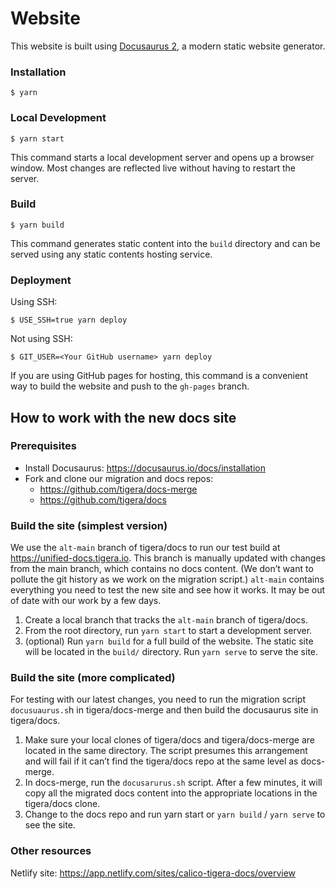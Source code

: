 # Website

This website is built using [Docusaurus 2](https://docusaurus.io/), a modern static website generator.

### Installation

```
$ yarn
```

### Local Development

```
$ yarn start
```

This command starts a local development server and opens up a browser window. Most changes are reflected live without having to restart the server.

### Build

```
$ yarn build
```

This command generates static content into the `build` directory and can be served using any static contents hosting service.

### Deployment

Using SSH:

```
$ USE_SSH=true yarn deploy
```

Not using SSH:

```
$ GIT_USER=<Your GitHub username> yarn deploy
```

If you are using GitHub pages for hosting, this command is a convenient way to build the website and push to the `gh-pages` branch.

## How to work with the new docs site

### Prerequisites

* Install Docusaurus: https://docusaurus.io/docs/installation
* Fork and clone our migration and docs repos:
    - https://github.com/tigera/docs-merge
    - https://github.com/tigera/docs

### Build the site (simplest version)

We use the `alt-main` branch of tigera/docs to run our test build at https://unified-docs.tigera.io.
This branch is manually updated with changes from the main branch, which contains no docs content.
(We don’t want to pollute the git history as we work on the migration script.)
`alt-main` contains everything you need to test the new site and see how it works.
It may be out of date with our work by a few days.

1. Create a local branch that tracks the `alt-main` branch of tigera/docs.
2. From the root directory, run `yarn start` to start a development server.
3. (optional) Run `yarn build` for a full build of the website.
   The static site will be located in the `build/` directory. 
   Run `yarn serve` to serve the site.

### Build the site (more complicated)

For testing with our latest changes, you need to run the migration script `docusuaurus.s`h in tigera/docs-merge and then build the docusaurus site in tigera/docs.

1. Make sure your local clones of tigera/docs and tigera/docs-merge are located in the same directory.
   The script presumes this arrangement and will fail if it can’t find the tigera/docs repo at the same level as docs-merge.
2. In docs-merge, run the `docusarurus.sh` script. After a few minutes, it will copy all the migrated docs content into the appropriate locations in the tigera/docs clone.
3. Change to the docs repo and run yarn start or `yarn build` / `yarn serve` to see the site.

### Other resources

Netlify site: https://app.netlify.com/sites/calico-tigera-docs/overview
